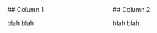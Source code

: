 <div style="float:left; width: 47.5%" markdown="1">
## Column 1

blah blah
</div>

<div style="width: 47.5%; float:left" markdown="1">
## Column 2

blah blah
</div>
